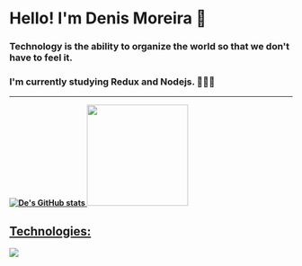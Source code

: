 # <b> Hello! I'm Denis Moreira 👋

### Technology is the ability to organize the world so that we don't have to feel it.

### I'm currently studying Redux and Nodejs. 🧑🏽‍💻

   <hr>
   
   <div>
     <a href="https://github.com/Denis-moreira98">
   
   ![De's GitHub stats](https://github-readme-stats.vercel.app/api?username=Denis-moreira98&show_icons=true&theme=radical)
   <img height="180em" src="https://github-readme-stats.vercel.app/api/top-langs/?username=Denis-moreira98&layout=compact&langs_count=7&theme=radical"/>
   
   
   
   ## <b> Technologies:
   
   <div style="display: flex"><br/>
   <p">
   <a href="https://skillicons.dev">
   <img src="https://skillicons.dev/icons?i=typescript,js,react,next,vite,redux,nodejs,html,css,sass,tailwind,styledcomponents,bootstrap,mysql,firebase,postgres,vercel,figma,github,git"/></a></p>
   
   </div>

